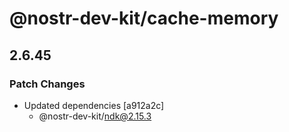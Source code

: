 # @nostr-dev-kit/cache-memory

## 2.6.45

### Patch Changes

- Updated dependencies [a912a2c]
    - @nostr-dev-kit/ndk@2.15.3
